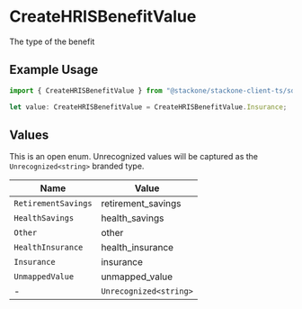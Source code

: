 # CreateHRISBenefitValue

The type of the benefit

## Example Usage

```typescript
import { CreateHRISBenefitValue } from "@stackone/stackone-client-ts/sdk/models/shared";

let value: CreateHRISBenefitValue = CreateHRISBenefitValue.Insurance;
```

## Values

This is an open enum. Unrecognized values will be captured as the `Unrecognized<string>` branded type.

| Name                   | Value                  |
| ---------------------- | ---------------------- |
| `RetirementSavings`    | retirement_savings     |
| `HealthSavings`        | health_savings         |
| `Other`                | other                  |
| `HealthInsurance`      | health_insurance       |
| `Insurance`            | insurance              |
| `UnmappedValue`        | unmapped_value         |
| -                      | `Unrecognized<string>` |